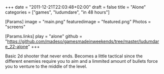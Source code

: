 +++
date = "2011-12-21T22:03:48+02:00"
draft = false
title = "Alone"
categories = ["games", "ludumdare", "in 48 hours"]

[Params]
image = "main.png"
featuredimage = "featured.png"
Photos = "screens"

[Params.links]
play = "alone"
github = "https://github.com/madeso/gamesmadeinweekends/tree/master/ludumdare_22-alone"
+++

Basic 2d shooter that never ends. Becomes a little tactical since the different enemies require you to aim and a limmited amount of bullets force you to venture to the middle of the level.
